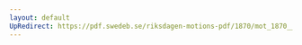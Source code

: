 ```yaml
---
layout: default
UpRedirect: https://pdf.swedeb.se/riksdagen-motions-pdf/1870/mot_1870__ak__00011/mot_1870__ak__00011_001.pdf
---
```

